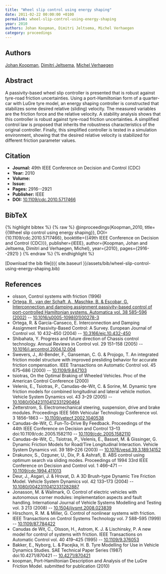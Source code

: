 ```yaml
---
title: "Wheel slip control using energy shaping"
date: 2011-02-22 00:00:00 +0100
permalink: wheel-slip-control-using-energy-shaping
year: 2010
authors: Johan Koopman, Dimitri Jeltsema, Michel Verhaegen
category: proceedings
---
```

 
## Authors
[Johan Koopman](authors/johan-koopman), [Dimitri Jeltsema](authors/dimitri-jeltsema), [Michel Verhaegen](authors/michel-verhaegen)
 
## Abstract
A passivity-based wheel slip controller is presented that is robust against tyre-road friction uncertainties. Using a port-Hamiltonian form of a quarter-car with LuGre tyre model, an energy shaping controller is constructed that stabilizes some desired relative (sliding) velocity. The measured variables are the friction force and the relative velocity. A stability analysis shows that this controller is robust against tyre-road friction uncertainties. A simplified control law is proposed that inherits the robustness characteristics of the original controller. Finally, this simplified controller is tested in a simulation environment, showing that the desired relative velocity is stabilized for different friction parameter values.
 
## Citation
- **Journal:** 49th IEEE Conference on Decision and Control (CDC)
- **Year:** 2010
- **Volume:** 
- **Issue:** 
- **Pages:** 2916--2921
- **Publisher:** IEEE
- **DOI:** [10.1109/cdc.2010.5717466](https://doi.org/10.1109/cdc.2010.5717466)
 
## BibTeX
{% highlight bibtex %}
{% raw %}
@inproceedings{Koopman_2010,
  title={{Wheel slip control using energy shaping}},
  DOI={10.1109/cdc.2010.5717466},
  booktitle={{49th IEEE Conference on Decision and Control (CDC)}},
  publisher={IEEE},
  author={Koopman, Johan and Jeltsema, Dimitri and Verhaegen, Michel},
  year={2010},
  pages={2916--2921}
}
{% endraw %}
{% endhighlight %}
 
[Download the bib file]({{ site.baseurl }}/assets/bib/wheel-slip-control-using-energy-shaping.bib)
 
## References
- olsson, Control systems with friction (1996)
- [Ortega, R., van der Schaft, A., Maschke, B. & Escobar, G. Interconnection and damping assignment passivity-based control of port-controlled Hamiltonian systems. Automatica vol. 38 585–596 (2002)](interconnection-and-damping-assignment-passivity-based-control-of-port-controlled-hamiltonian-systems) -- [10.1016/s0005-1098(01)00278-3](https://doi.org/10.1016/s0005-1098(01)00278-3)
- Ortega, R. & García-Canseco, E. Interconnection and Damping Assignment Passivity-Based Control: A Survey. European Journal of Control vol. 10 432–450 (2004) -- [10.3166/ejc.10.432-450](https://doi.org/10.3166/ejc.10.432-450)
- Shibahata, Y. Progress and future direction of Chassis control technology. Annual Reviews in Control vol. 29 151–158 (2005) -- [10.1016/j.arcontrol.2004.12.004](https://doi.org/10.1016/j.arcontrol.2004.12.004)
- Swevers, J., Al-Bender, F., Ganseman, C. G. & Projogo, T. An integrated friction model structure with improved presliding behavior for accurate friction compensation. IEEE Transactions on Automatic Control vol. 45 675–686 (2000) -- [10.1109/9.847103](https://doi.org/10.1109/9.847103)
- tsiotras, On the Optimal Braking of Wheeled Vehicles. Proc of the American Control Conference (2000)
- Velenis, E., Tsiotras, P., Canudas-de-Wit, C. & Sorine, M. Dynamic tyre friction models for combined longitudinal and lateral vehicle motion. Vehicle System Dynamics vol. 43 3–29 (2005) -- [10.1080/00423110412331290464](https://doi.org/10.1080/00423110412331290464)
- Zetterstrom, S. Electromechanical steering, suspension, drive and brake modules. Proceedings IEEE 56th Vehicular Technology Conference vol. 3 1856–1863 -- [10.1109/vetecf.2002.1040538](https://doi.org/10.1109/vetecf.2002.1040538)
- Canudas-de-Wit, C. Fun-To-Drive By Feedback. Proceedings of the 44th IEEE Conference on Decision and Control 13–13 doi:10.1109/cdc.2005.1582110 -- [10.1109/cdc.2005.1582110](https://doi.org/10.1109/cdc.2005.1582110)
- Canudas-de-Wit, C., Tsiotras, P., Velenis, E., Basset, M. & Gissinger, G. Dynamic Friction Models for Road/Tire Longitudinal Interaction. Vehicle System Dynamics vol. 39 189–226 (2003) -- [10.1076/vesd.39.3.189.14152](https://doi.org/10.1076/vesd.39.3.189.14152)
- Drakunov, S., Ozguner, U., Dix, P. & Ashrafi, B. ABS control using optimum search via sliding modes. Proceedings of 1994 33rd IEEE Conference on Decision and Control vol. 1 466–471 -- [10.1109/cdc.1994.411013](https://doi.org/10.1109/cdc.1994.411013)
- Deur, J., Asgari, J. & Hrovat, D. A 3D Brush-type Dynamic Tire Friction Model. Vehicle System Dynamics vol. 42 133–173 (2004) -- [10.1080/00423110412331282887](https://doi.org/10.1080/00423110412331282887)
- Jonasson, M. & Wallmark, O. Control of electric vehicles with autonomous corner modules: implementation aspects and fault handling. International Journal of Vehicle Systems Modelling and Testing vol. 3 213 (2008) -- [10.1504/ijvsmt.2008.023839](https://doi.org/10.1504/ijvsmt.2008.023839)
- Hirschorn, R. M. & Miller, G. Control of nonlinear systems with friction. IEEE Transactions on Control Systems Technology vol. 7 588–595 (1999) -- [10.1109/87.784422](https://doi.org/10.1109/87.784422)
- Canudas de Wit, C., Olsson, H., Astrom, K. J. & Lischinsky, P. A new model for control of systems with friction. IEEE Transactions on Automatic Control vol. 40 419–425 (1995) -- [10.1109/9.376053](https://doi.org/10.1109/9.376053)
- Bakker, E., Nyborg, L. & Pacejka, H. B. Tyre Modelling for Use in Vehicle Dynamics Studies. SAE Technical Paper Series (1987) doi:10.4271/870421 -- [10.4271/870421](https://doi.org/10.4271/870421)
- koopman, Port-Hamiltonian Description and Analysis of the LuGre Friction Model. submitted for publication (2010)

